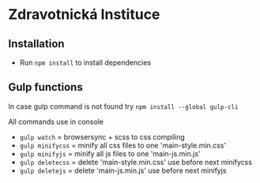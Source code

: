 # Zdravotnická Instituce

## Installation
- Run `npm install` to install dependencies

## Gulp functions

In case gulp command is not found try
`npm install --global gulp-cli`

All commands use in console
- `gulp watch` = browsersync + scss to css compiling
- `gulp minifycss` = minify all css files to one 'main-style.min.css'
- `gulp minifyjs` = minify all js files to one 'main-js.min.js'
- `gulp deletecss` = delete 'main-style.min.css' use before next minifycss
- `gulp deletejs` = delete 'main-js.min.js' use before next minifyjs